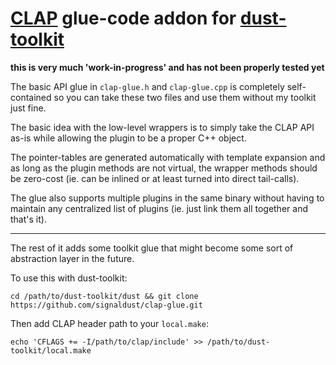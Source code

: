 # [CLAP](https://github.com/free-audio/clap) glue-code addon for [dust-toolkit](https://github.com/signaldust/dust-toolkit)

**this is very much 'work-in-progress' and has not been properly tested yet**

The basic API glue in `clap-glue.h` and `clap-glue.cpp` is completely self-contained
so you can take these two files and use them without my toolkit just fine.

The basic idea with the low-level wrappers is to simply take the CLAP API as-is
while allowing the plugin to be a proper C++ object.

The pointer-tables are generated automatically with template expansion and as long
as the plugin methods are not virtual, the wrapper methods should be zero-cost
(ie. can be inlined or at least turned into direct tail-calls).

The glue also supports multiple plugins in the same binary without having to maintain
any centralized list of plugins (ie. just link them all together and that's it).

---

The rest of it adds some toolkit glue that might become some sort of abstraction
layer in the future.


To use this with dust-toolkit:
```
cd /path/to/dust-toolkit/dust && git clone https://github.com/signaldust/clap-glue.git
```

Then add CLAP header path to your `local.make`:
```
echo 'CFLAGS += -I/path/to/clap/include' >> /path/to/dust-toolkit/local.make
```
